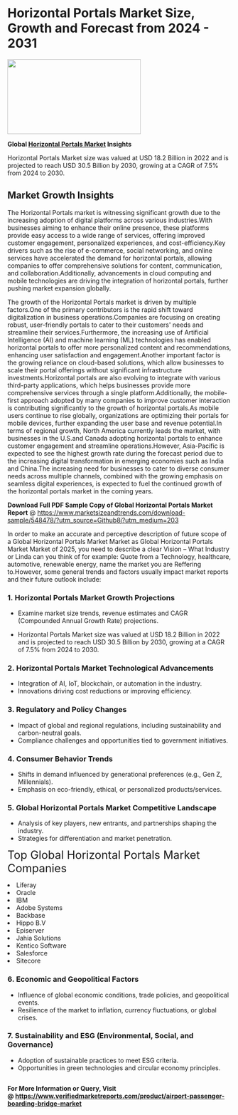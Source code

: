 <H1>Horizontal Portals Market Size, Growth and Forecast from 2024 - 2031</H1><img class="aligncenter size-medium wp-image-584254" src="https://thirdeyenews.in/wp-content/uploads/2024/09/Global-Market-Research-300x168.jpeg" alt="" width="300" height="168" /><p><strong>Global&nbsp;<a href="https://www.marketsizeandtrends.com/download-sample/548478/?utm_source=Github8j?utm_medium=203">Horizontal Portals Market</a> Insights</strong></p><p>Horizontal Portals Market size was valued at USD 18.2 Billion in 2022 and is projected to reach USD 30.5 Billion by 2030, growing at a CAGR of 7.5% from 2024 to 2030.</p><p><h2>Market Growth Insights</h2> <p>The Horizontal Portals market is witnessing significant growth due to the increasing adoption of digital platforms across various industries.With businesses aiming to enhance their online presence, these platforms provide easy access to a wide range of services, offering improved customer engagement, personalized experiences, and cost-efficiency.Key drivers such as the rise of e-commerce, social networking, and online services have accelerated the demand for horizontal portals, allowing companies to offer comprehensive solutions for content, communication, and collaboration.Additionally, advancements in cloud computing and mobile technologies are driving the integration of horizontal portals, further pushing market expansion globally.</p> <p>The growth of the Horizontal Portals market is driven by multiple factors.One of the primary contributors is the rapid shift toward digitalization in business operations.Companies are focusing on creating robust, user-friendly portals to cater to their customers' needs and streamline their services.Furthermore, the increasing use of Artificial Intelligence (AI) and machine learning (ML) technologies has enabled horizontal portals to offer more personalized content and recommendations, enhancing user satisfaction and engagement.Another important factor is the growing reliance on cloud-based solutions, which allow businesses to scale their portal offerings without significant infrastructure investments.Horizontal portals are also evolving to integrate with various third-party applications, which helps businesses provide more comprehensive services through a single platform.Additionally, the mobile-first approach adopted by many companies to improve customer interaction is contributing significantly to the growth of horizontal portals.As mobile users continue to rise globally, organizations are optimizing their portals for mobile devices, further expanding the user base and revenue potential.In terms of regional growth, North America currently leads the market, with businesses in the U.S.and Canada adopting horizontal portals to enhance customer engagement and streamline operations.However, Asia-Pacific is expected to see the highest growth rate during the forecast period due to the increasing digital transformation in emerging economies such as India and China.The increasing need for businesses to cater to diverse consumer needs across multiple channels, combined with the growing emphasis on seamless digital experiences, is expected to fuel the continued growth of the horizontal portals market in the coming years.</p> <p><span class=""><strong>Download Full PDF Sample Copy of Global Horizontal Portals Market Report</strong> @ <a href="https://www.marketsizeandtrends.com/download-sample/548478/?utm_source=Github8j?utm_medium=203" target="_blank">https://www.marketsizeandtrends.com/download-sample/548478/?utm_source=Github8j?utm_medium=203</a></span></p><p>In order to make an accurate and perceptive description of future scope of a Global&nbsp;Horizontal Portals Market Market as Global&nbsp;Horizontal Portals Market Market of 2025, you need to describe a clear Vision &ndash; What Industry or Linda can you think of for example: Quote from a Technology, healthcare, automotive, renewable energy, name the market you are Reffering to.However, some general trends and factors usually impact market reports and their future outlook include:</p><h3>1.&nbsp;<strong>Horizontal Portals Market Growth Projections</strong></h3><ul><li>Examine market size trends, revenue estimates and CAGR (Compounded Annual Growth Rate) projections.</li><li><p>Horizontal Portals Market size was valued at USD 18.2 Billion in 2022 and is projected to reach USD 30.5 Billion by 2030, growing at a CAGR of 7.5% from 2024 to 2030.</p></li></ul><h3>2.&nbsp;<strong>Horizontal Portals Market Technological Advancements</strong></h3><ul><li>Integration of AI, IoT, blockchain, or automation in the industry.</li><li>Innovations driving cost reductions or improving efficiency.</li></ul><h3>3.&nbsp;<strong>Regulatory and Policy Changes</strong></h3><ul><li>Impact of global and regional regulations, including sustainability and carbon-neutral goals.</li><li>Compliance challenges and opportunities tied to government initiatives.</li></ul><h3>4.&nbsp;<strong>Consumer Behavior Trends</strong></h3><ul><li>Shifts in demand influenced by generational preferences (e.g., Gen Z, Millennials).</li><li>Emphasis on eco-friendly, ethical, or personalized products/services.</li></ul><h3>5.&nbsp;<strong>Global Horizontal Portals Market Competitive Landscape</strong></h3><ul><li>Analysis of key players, new entrants, and partnerships shaping the industry.</li><li>Strategies for differentiation and market penetration.</li></ul><p data-pm-slice="1 1 []"><span style="color: inherit; font-family: inherit; font-size: 25px;">Top Global Horizontal Portals Market Companies</span></p><div class="" data-test-id=""><p><li>Liferay</li><li> Oracle</li><li> IBM</li><li> Adobe Systems</li><li> Backbase</li><li> Hippo B.V</li><li> Episerver</li><li> Jahia Solutions</li><li> Kentico Software</li><li> Salesforce</li><li> Sitecore</li></p></div><h3>6.&nbsp;<strong>Economic and Geopolitical Factors</strong></h3><ul><li>Influence of global economic conditions, trade policies, and geopolitical events.</li><li>Resilience of the market to inflation, currency fluctuations, or global crises.</li></ul><h3>7.&nbsp;<strong>Sustainability and ESG (Environmental, Social, and Governance)</strong></h3><ul><li>Adoption of sustainable practices to meet ESG criteria.</li><li>Opportunities in green technologies and circular economy principles.</li></ul><h2><strong style="font-size: 14px;">For More Information or Query, Visit @&nbsp;</strong><a style="background-color: #ffffff; font-size: 14px;" href="https://www.marketsizeandtrends.com/report/horizontal-portals-market/" target="_blank">https://www.verifiedmarketreports.com/product/airport-passenger-boarding-bridge-market</a></h2>